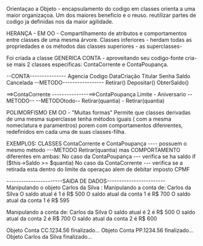 Orientaçao a Objeto - encapsulamento do codigo em classes orienta a uma maior organizaçoa.
Um dos maiores beneficio e o reuso.
reutilizar partes de codigo ja definidas nos da maior agilidade.

HERANÇA - EM OO - Compartilhamento  de atributos e comportamentos entre classes de uma mesma árvore.
Classes inferiores - herdam todas as propriedades e os métodos das classes superiores - as superclasses-

Foi criada a classe GENERICA CONTA - aproveitando seu codigo-fonte cria-se mais 2 classes especificas:
ContaCorrente e ContaPoupança.

--CONTA---------------
Agencia
Codigo
DataCriação
Titular
Senha
Saldo
Cancelada
--METODO-----------------
Retirar()
Depositar()
ObterSaldo()

==>ContaCorrente ---------------==>ContaPoupança
   Limite                -         Aniversario
--METODO--                        --METODOtodo--
Retirar(quantia)      -           Retirar(quantia)

POLIMORFISMO EM OO - "Muitas formas"
Permite que classes derivadas de uma mesma superclasse tenha métodos iguais ( com a mesma nomeclatura e paramentros)
porem com comportamentos difenrentes, redefinidos em cada uma de suas classes-filha.

EXEMPLOS: CLASSES  ContaCorrente e ContaPoupança ---- possuem o mesmo método ---METODO Retirar(quantia)
mas COMPORTAMENTO diferentes em ambas:
No caso da ContaPoupança --- verifica se ha saldo if ($this->Saldo >= $quantia)
No caso da ContaCorrente --- verifica se a retirada esta dentro do limite da operaçao alem de debitar imposto CPMF

-----------------------SAIDA DE DADOS------------------------
Manipulando o objeto Carlos da Silva :
Manipulando a conta de: Carlos da Silva
O saldo atual é 1 é R$ 500
O saldo atual da conta 1 é R$ 700
O saldo atual da conta 1 é R$ 595

Manipulando a conta de: Carlos da Silva
O saldo atual é 2 é R$ 500
O saldo atual da conta 2 é R$ 700
O saldo atual da conta 2 é R$ 600

Objeto Conta CC.1234.56 finalizado...
Objeto Conta PP.1234.56 finalizado...
Objeto Carlos da Silva finalizado...


